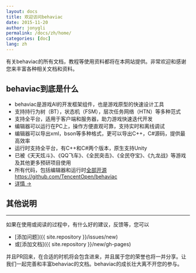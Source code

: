 ```yaml
---
layout: docs
title: 欢迎访问behaviac
date: 2015-11-20
author: jonygli
permalink: /docs/zh/home/
categories: [doc]
lang: zh
---
```


有关behaviac的所有文档，教程等使用资料都将在本网站提供。非常欢迎和感谢您来丰富各种相关文档和资料。

## behaviac到底是什么

 - behaviac是游戏AI的开发框架组件，也是游戏原型的快速设计工具
 - 支持持行为树（BT），状态机（FSM），层次任务网络（HTN）等多种范式
 - 支持全平台，适用于客户端和服务器，助力游戏快速迭代开发 
 - 编辑器可以运行在PC上，操作方便直观可靠，支持实时和离线调试
 - 编辑器可以导出xml，bson等多种格式，更可以导出C++，C#源码，提供最高效率
 - 运行时支持全平台，有C++和C#两个版本，原生支持Unity
 - 已被《天天炫斗》、《QQ飞车》、《全民突击》、《全民夺宝》、《九龙战》等游戏及其他更多预研项目使用
 - 所有代码，包括编辑器和运行时[全部开源https://github.com/TencentOpen/behaviac](https://github.com/TencentOpen/behaviac)
 - <a href="{{site.baseurl}}/docs/articles/overview/">详情 &rarr;</a>

## 其他说明

<!-- 
<div class="note">
  <h5>ProTips™ help you get more from Jekyll</h5>
  <p>These are tips and tricks that will help you be a Jekyll wizard!</p>
</div>

<div class="note info">
  <h5>Notes are handy pieces of information</h5>
  <p>These are for the extra tidbits sometimes necessary to understand
     Jekyll.</p>
</div>
 -->

<!-- 
<div class="note warning">
  <h5>警告</h5>
  <p>需要小心注意的信息</p>
</div>

<div class="note unreleased">
  <h5>还没有发布的功能</h5>
  <p>未来版本的功能，还没有发布</p>
</div>
 -->
 ------------------------
如果在使用或阅读的过程中，有什么好的建议，反馈等，您可以

- [添加问题]({{ site.repository }}/issues/new)
- 或[添加文档]({{ site.repository }}/new/gh-pages)

并且PR回来，在合适的时机将会包含进来，并且属于您的荣誉也将一并分享。让我们一起完善和丰富behaviac的文档。behaviac的成长壮大离不开您的参与。



